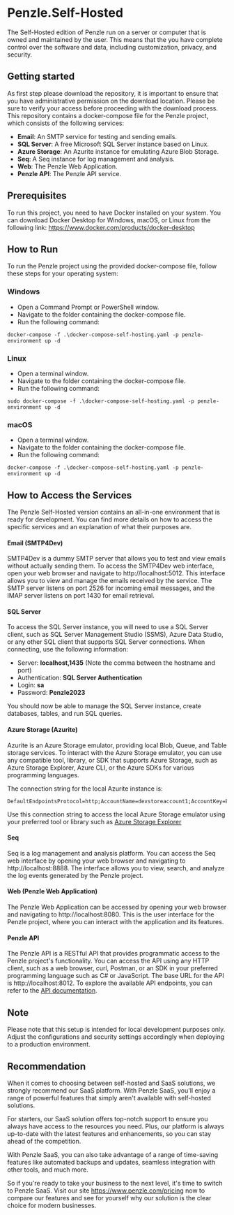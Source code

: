 # Penzle.Self-Hosted
The Self-Hosted edition of Penzle run on a server or computer that is owned and maintained by the user. This means that the you have complete control over the software and data, including customization, privacy, and security. 

## Getting started
As first step please download the repository, it is important to ensure that you have administrative permission on the download location. Please be sure to verify your access before proceeding with the download process. This repository contains a docker-compose file for the Penzle project, which consists of the following services:

- **Email**: An SMTP service for testing and sending emails.
- **SQL Server**: A free Microsoft SQL Server instance based on Linux.
- **Azure Storage**: An Azurite instance for emulating Azure Blob Storage.
- **Seq**: A Seq instance for log management and analysis.
- **Web**: The Penzle Web Application.
- **Penzle API**: The Penzle API service.

## Prerequisites
To run this project, you need to have Docker installed on your system. You can download Docker Desktop for Windows, macOS, or Linux from the following link: https://www.docker.com/products/docker-desktop

## How to Run
To run the Penzle project using the provided docker-compose file, follow these steps for your operating system:

### Windows
- Open a Command Prompt or PowerShell window.
- Navigate to the folder containing the docker-compose file.
- Run the following command:

```
docker-compose -f .\docker-compose-self-hosting.yaml -p penzle-environment up -d
```

### Linux
- Open a terminal window.
- Navigate to the folder containing the docker-compose file.
- Run the following command:

```
sudo docker-compose -f .\docker-compose-self-hosting.yaml -p penzle-environment up -d
```

### macOS
- Open a terminal window.
- Navigate to the folder containing the docker-compose file.
- Run the following command:

```
docker-compose -f .\docker-compose-self-hosting.yaml -p penzle-environment up -d
```

## How to Access the Services

The Penzle Self-Hosted version contains an all-in-one environment that is ready for development. You can find more details on how to access the specific services and an explanation of what their purposes are.

#### Email (SMTP4Dev)
SMTP4Dev is a dummy SMTP server that allows you to test and view emails without actually sending them. To access the SMTP4Dev web interface, open your web browser and navigate to http://localhost:5012. This interface allows you to view and manage the emails received by the service. The SMTP server listens on port 2526 for incoming email messages, and the IMAP server listens on port 1430 for email retrieval.

#### SQL Server
To access the SQL Server instance, you will need to use a SQL Server client, such as SQL Server Management Studio (SSMS), Azure Data Studio, or any other SQL client that supports SQL Server connections. When connecting, use the following information:

- Server: **localhost,1435** (Note the comma between the hostname and port)
- Authentication: **SQL Server Authentication**
- Login: **sa**
- Password: **Penzle2023**

You should now be able to manage the SQL Server instance, create databases, tables, and run SQL queries.

#### Azure Storage (Azurite)
Azurite is an Azure Storage emulator, providing local Blob, Queue, and Table storage services. To interact with the Azure Storage emulator, you can use any compatible tool, library, or SDK that supports Azure Storage, such as Azure Storage Explorer, Azure CLI, or the Azure SDKs for various programming languages.

The connection string for the local Azurite instance is:
```
DefaultEndpointsProtocol=http;AccountName=devstoreaccount1;AccountKey=Eby8vdM02xNOcqFlqUwJPLlmEtlCDXJ1OUzFT50uSRZ6IFsuFq2UVErCz4I6tq/K1SZFPTOtr/KBHBeksoGMGw==;BlobEndpoint=http://localhost:10000/devstoreaccount1;QueueEndpoint=http://localhost:10001/devstoreaccount1;TableEndpoint=http://localhost:10002/devstoreaccount1
```
Use this connection string to access the local Azure Storage emulator using your preferred tool or library such as [Azure Storage Explorer](https://azure.microsoft.com/en-us/products/storage/storage-explorer)

#### Seq
Seq is a log management and analysis platform. You can access the Seq web interface by opening your web browser and navigating to http://localhost:8888. The interface allows you to view, search, and analyze the log events generated by the Penzle project.

#### Web (Penzle Web Application)
The Penzle Web Application can be accessed by opening your web browser and navigating to http://localhost:8080. This is the user interface for the Penzle project, where you can interact with the application and its features.

#### Penzle API

The Penzle API is a RESTful API that provides programmatic access to the Penzle project's functionality. You can access the API using any HTTP client, such as a web browser, curl, Postman, or an SDK in your preferred programming language such as C# or JavaScript. The base URL for the API is http://localhost:8012. To explore the available API endpoints, you can refer to the [API documentation](https://www.learn.penzle.com/cms/docs/reference).

## Note
Please note that this setup is intended for local development purposes only. Adjust the configurations and security settings accordingly when deploying to a production environment.

## Recommendation
When it comes to choosing between self-hosted and SaaS solutions, we strongly recommend our SaaS platform. With Penzle SaaS, you'll enjoy a range of powerful features that simply aren't available with self-hosted solutions.

For starters, our SaaS solution offers top-notch support to ensure you always have access to the resources you need. Plus, our platform is always up-to-date with the latest features and enhancements, so you can stay ahead of the competition.

With Penzle SaaS, you can also take advantage of a range of time-saving features like automated backups and updates, seamless integration with other tools, and much more.

So if you're ready to take your business to the next level, it's time to switch to Penzle SaaS. Visit our site https://www.penzle.com/pricing now to compare our features and see for yourself why our solution is the clear choice for modern businesses.



